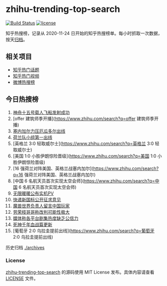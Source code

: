 # zhihu-trending-top-search

[![Build Status](https://github.com/justjavac/zhihu-trending-top-search/workflows/ci/badge.svg?branch=main)](https://github.com/justjavac/zhihu-trending-top-search/actions)
[![license](https://img.shields.io/github/license/justjavac/zhihu-trending-top-search)](https://github.com/justjavac/zhihu-trending-top-search/blob/main/LICENSE)

知乎热搜榜，记录从 2020-11-24 日开始的知乎热搜榜单。每小时抓取一次数据，按天[归档](./archives)。

## 相关项目

- [知乎热门话题](https://github.com/justjavac/zhihu-trending-hot-questions)
- [知乎热门视频](https://github.com/justjavac/zhihu-trending-hot-video)
- [微博热搜榜](https://github.com/justjavac/weibo-trending-hot-search)

## 今日热搜榜

<!-- BEGIN -->
<!-- 最后更新时间 Wed Nov 30 2022 21:23:23 GMT+0800 (China Standard Time) -->

1. [神舟十五号载人飞船发射成功](https://www.zhihu.com/search?q=神舟十五号载人飞船发射成功)
1. [offer 建筑师季开播](https://www.zhihu.com/search?q=offer 建筑师季开播)
1. [塞内加尔力压厄瓜多尔出线](https://www.zhihu.com/search?q=塞内加尔力压厄瓜多尔出线)
1. [荷兰队小组第一出线](https://www.zhihu.com/search?q=荷兰队小组第一出线)
1. [英格兰 3:0 轻取威尔士](https://www.zhihu.com/search?q=英格兰 3:0 轻取威尔士)
1. [美国 1:0 小胜伊朗惊险晋级](https://www.zhihu.com/search?q=美国 1:0 小胜伊朗惊险晋级)
1. [16 强荷兰对阵美国、英格兰战塞内加尔](https://www.zhihu.com/search?q=16 强荷兰对阵美国、英格兰战塞内加尔)
1. [中国 6 名航天员首次实现太空会师](https://www.zhihu.com/search?q=中国 6 名航天员首次实现太空会师)
1. [无限暖暖公布实机PV](https://www.zhihu.com/search?q=无限暖暖公布实机PV)
1. [快递新国标公开征求意见](https://www.zhihu.com/search?q=快递新国标公开征求意见)
1. [魔兽世界负责人留言中国玩家](https://www.zhihu.com/search?q=魔兽世界负责人留言中国玩家)
1. [劳荣枝哥哥称改判可能性极大](https://www.zhihu.com/search?q=劳荣枝哥哥称改判可能性极大)
1. [媒体称各平台剧集热度缺乏公信力](https://www.zhihu.com/search?q=媒体称各平台剧集热度缺乏公信力)
1. [死神千年血战篇更新](https://www.zhihu.com/search?q=死神千年血战篇更新)
1. [葡萄牙 2:0 乌拉圭提前出线](https://www.zhihu.com/search?q=葡萄牙 2:0 乌拉圭提前出线)

<!-- END -->

历史归档 [./archives](./archives)

### License

[zhihu-trending-top-search](https://github.com/justjavac/zhihu-trending-top-search)
的源码使用 MIT License 发布。具体内容请查看 [LICENSE](./LICENSE) 文件。

